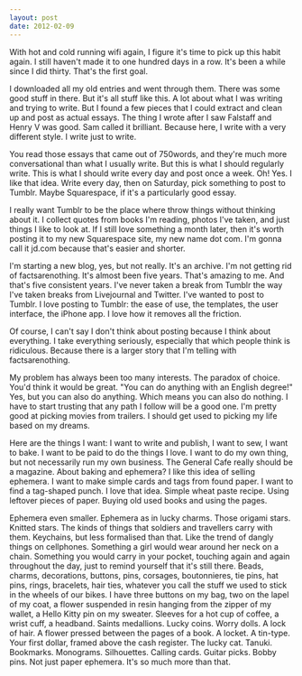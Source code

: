 ```yaml
---
layout: post
date: 2012-02-09
---
```


With hot and cold running wifi again, I figure it's time to pick up this habit again. I still haven't made it to one hundred days in a row. It's been a while since I did thirty. That's the first goal.

I downloaded all my old entries and went through them. There was some good stuff in there. But it's all stuff like this. A lot about what I was writing and trying to write. But I found a few pieces that I could extract and clean up and post as actual essays. The thing I wrote after I saw Falstaff and Henry V was good. Sam called it brilliant. Because here, I write with a very different style. I write just to write.

You read those essays that came out of 750words, and they're much more conversational than what I usually write. But this is what I should regularly write. This is what I should write every day and post once a week. Oh! Yes. I like that idea. Write every day, then on Saturday, pick something to post to Tumblr. Maybe Squarespace, if it's a particularly good essay.

I really want Tumblr to be the place where throw things without thinking about it. I collect quotes from books I'm reading, photos I've taken, and just things I like to look at. If I still love something a month later, then it's worth posting it to my new Squarespace site, my new name dot com. I'm gonna call it jd.com because that's easier and shorter.

I'm starting a new blog, yes, but not really. It's an archive. I'm not getting rid of factsarenothing. It's almost been five years. That's amazing to me. And that's five consistent years. I've never taken a break from Tumblr the way I've taken breaks from Livejournal and Twitter. I've wanted to post to Tumblr. I love posting to Tumblr: the ease of use, the templates, the user interface, the iPhone app. I love how it removes all the friction. 

Of course, I can't say I don't think about posting because I think about everything. I take everything seriously, especially that which people think is ridiculous. Because there is a larger story that I'm telling with factsarenothing.

My problem has always been too many interests. The paradox of choice. You'd think it would be great. "You can do anything with an English degree!" Yes, but you can also do anything. Which means you can also do nothing. I have to start trusting that any path I follow will be a good one. I'm pretty good at picking movies from trailers. I should get used to picking my life based on my dreams. 

Here are the things I want: I want to write and publish, I want to sew, I want to bake. I want to be paid to do the things I love. I want to do my own thing, but not necessarily run my own business. The General Cafe really should be a magazine. About baking and ephemera? I like this idea of selling ephemera. I want to make simple cards and tags from found paper. I want to find a tag-shaped punch. I love that idea. Simple wheat paste recipe. Using leftover pieces of paper. Buying old used books and using the pages. 

Ephemera even smaller. Ephemera as in lucky charms. Those origami stars. Knitted stars. The kinds of things that soldiers and travellers carry with them. Keychains, but less formalised than that. Like the trend of dangly things on cellphones. Something a girl would wear around her neck on a chain. Something you would carry in your pocket, touching again and again throughout the day, just to remind yourself that it's still there. Beads, charms, decorations, buttons, pins, corsages, boutonnieres, tie pins, hat pins, rings, bracelets, hair ties, whatever you call the stuff we used to stick in the wheels of our bikes. I have three buttons on my bag, two on the lapel of my coat, a flower suspended in resin hanging from the zipper of my wallet, a Hello Kitty pin on my sweater. Sleeves for a hot cup of coffee, a wrist cuff, a headband. Saints medallions. Lucky coins. Worry dolls. A lock of hair. A flower pressed between the pages of a book. A locket. A tin-type. Your first dollar, framed above the cash register. The lucky cat. Tanuki. Bookmarks. Monograms. Silhouettes. Calling cards. Guitar picks. Bobby pins. Not just paper ephemera. It's so much more than that.
